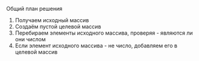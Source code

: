 
Общий план решения
1. Получаем исходный массив
2. Создаём пустой целевой массив
3. Перебираем элементы исходного массива, проверяя - являются ли они числом
4. Если элемент исходного массива - не число, добавляем его в целевой массив